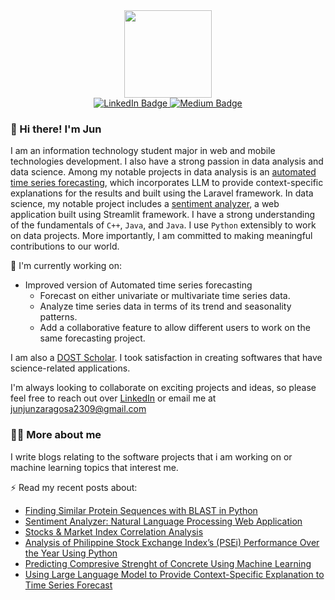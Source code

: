
<div id="header" align="center">
  <img src="https://media2.giphy.com/media/epoTOccTlFNpRhK8wR/giphy.gif?cid=6c09b952xfsei8gaukb71rgu3mps16kpv4g7c78g9pcbedgk&ep=v1_internal_gif_by_id&rid=giphy.gif&ct=s" width="140"/>
</div>

<div id="badges" align="center">
  <a href="https://www.linkedin.com/in/jun-jun-zaragosa-b585992a1/">
    <img src="https://img.shields.io/badge/LinkedIn-blue?style=for-the-badge&logo=linkedin&logoColor=white" alt="LinkedIn Badge"/>
  </a>
<!--   <a href="">
    <img src="https://img.shields.io/badge/Twitter-blue?style=for-the-badge&logo=twitter&logoColor=white" alt="Twitter Badge"/>
  </a> -->
  <a href="https://medium.com/@junjunzaragosa2309">
    <img src="https://img.shields.io/badge/Medium-12100E?style=for-the-badge&logo=medium&logoColor=white" alt="Medium Badge"/>
  </a> 
</div>

### 👋 Hi there! I'm Jun

I am an information technology student major in web and mobile technologies development. I also have a strong passion in data analysis and data science. Among my notable projects in data analysis is an [automated time series forecasting](https://medium.com/@junjunzaragosa2309/using-large-language-model-to-provide-context-specific-explanation-to-time-series-forecast-69a701abb40a), which incorporates LLM to provide context-specific explanations for the results and built using the Laravel framework. In data science, my notable project includes a [sentiment analyzer](https://medium.com/@junjunzaragosa2309/sentiment-analyzer-natural-language-processing-web-application-fa0ea89f5825), a web application built using Streamlit framework. I have a strong understanding of the fundamentals of `C++`, `Java`, and `Java`. I use `Python` extensibly to work on data projects. More importantly, I am committed to making meaningful contributions to our world.

🔭 I'm currently working on:
- Improved version of Automated time series forecasting
    - Forecast on either univariate or multivariate time series data.
    - Analyze time series data in terms of its trend and seasonality patterns.
    - Add a collaborative feature to allow different users to work on the same forecasting project. 


I am also a [DOST Scholar](https://www.dost.gov.ph/transparency/about-dost/desired-outcomes/23-announcements/3558-scholarship-announcement.html). I took satisfaction in creating softwares that have science-related applications. 

I'm always looking to collaborate on exciting projects and ideas, so please feel free to reach out over [LinkedIn](https://www.linkedin.com/in/jun-jun-zaragosa-b585992a1/) or email me at [junjunzaragosa2309@gmail.com](junjunzaragosa2309@gmail.com)

### 👩‍💻 More about me

I write blogs relating to the software projects that i am working on or machine learning topics that interest me. 

⚡ Read my recent posts about:
- [Finding Similar Protein Sequences with BLAST in Python](https://medium.com/@junjunzaragosa2309/finding-similar-protein-sequences-with-blast-in-python-da7c383cb9ff)
- [Sentiment Analyzer: Natural Language Processing Web Application](https://medium.com/@junjunzaragosa2309)
- [Stocks & Market Index Correlation Analysis](https://medium.com/@junjunzaragosa2309/stocks-market-index-correlation-analysis-530e81f33aba)
- [Analysis of Philippine Stock Exchange Index’s (PSEi) Performance Over the Year Using Python](https://medium.com/@junjunzaragosa2309/philippine-stock-exchange-index-analysis-of-pseis-performance-over-the-year-using-python-b4293dd22a96)
- [Predicting Compresive Strenght of Concrete Using Machine Learning](https://medium.com/@junjunzaragosa2309/predicting-compresive-strenght-of-concrete-using-machine-learning-dfa5ebb4dc4e)
- [Using Large Language Model to Provide Context-Specific Explanation to Time Series Forecast](https://medium.com/@junjunzaragosa2309/using-large-language-model-to-provide-context-specific-explanation-to-time-series-forecast-69a701abb40a)



